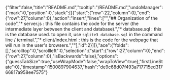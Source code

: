 {"filter":false,"title":"README.md","tooltip":"/README.md","undoManager":{"mark":0,"position":0,"stack":[[{"start":{"row":22,"column":0},"end":{"row":27,"column":0},"action":"insert","lines":["","## Organization of the code","* server.js : this file contains the code for the server (the intermediate layer between the client and database).","* database.sql : this is the database used. to open it, use `sqlite3 database.sql` in the command line / terminal.","* client/index.html : this is the code for the webpage that will run in the user's browsers.",""],"id":2}]]},"ace":{"folds":[],"scrolltop":0,"scrollleft":0,"selection":{"start":{"row":27,"column":0},"end":{"row":27,"column":0},"isBackwards":false},"options":{"guessTabSize":true,"useWrapMode":false,"wrapToView":true},"firstLineState":0},"timestamp":1500897904637,"hash":"de9c68d07f493a717715ed31766817a958ee7575"}